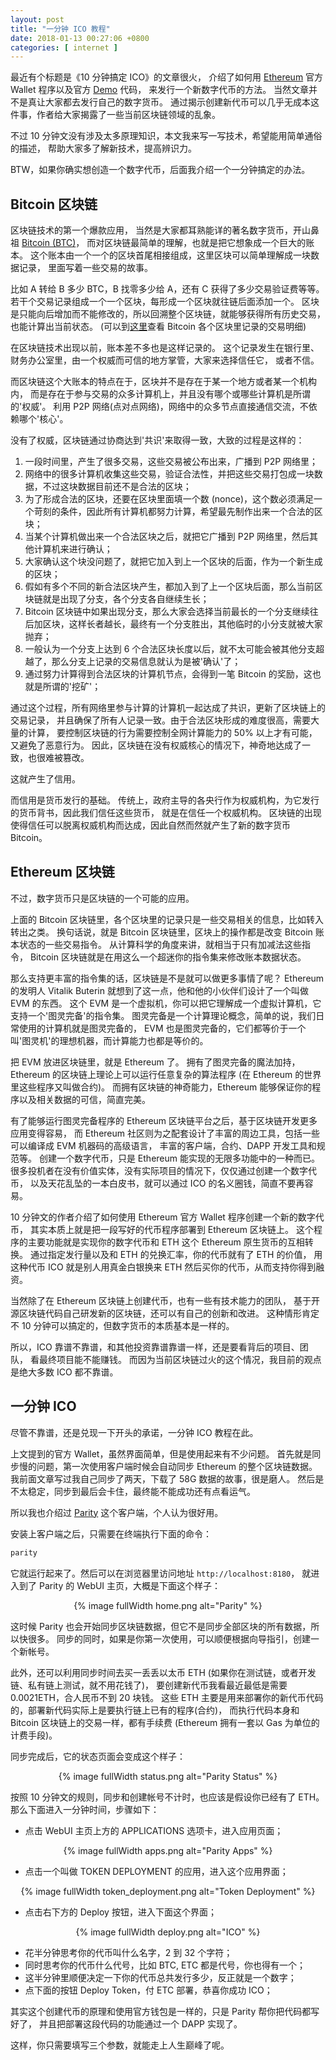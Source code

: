 ```yaml
--- 
layout: post
title: "一分钟 ICO 教程"
date: 2018-01-13 00:27:06 +0800
categories: [ internet ]
---
```


最近有个标题是《10 分钟搞定 ICO》的文章很火，
介绍了如何用 [Ethereum][ethereum] 官方 Wallet 程序以及官方 [Demo][demo] 代码，
来发行一个新数字代币的方法。
当然文章并不是真让大家都去发行自己的数字货币。
通过揭示创建新代币可以几乎无成本这件事，作者给大家揭露了一些当前区块链领域的乱象。

不过 10 分钟文没有涉及太多原理知识，本文我来写一写技术，希望能用简单通俗的描述，
帮助大家多了解新技术，提高辨识力。

BTW，如果你确实想创造一个数字代币，后面我介绍一个一分钟搞定的办法。

<!-- more -->

## Bitcoin 区块链

区块链技术的第一个爆款应用，
当然是大家都耳熟能详的著名数字货币，开山鼻祖 [Bitcoin (BTC)][btc]，
而对区块链最简单的理解，也就是把它想象成一个巨大的账本。
这个账本由一个一个的区块首尾相接组成，这里区块可以简单理解成一块数据记录，
里面写着一些交易的故事。

比如 A 转给 B 多少 BTC，B 找零多少给 A，还有 C 获得了多少交易验证费等等。
若干个交易记录组成一个一个区块，每形成一个区块就往链后面添加一个。
区块是只能向后增加而不能修改的，所以回溯整个区块链，就能够获得所有历史交易，
也能计算出当前状态。
(可以到[这里][blockchain]查看 Bitcoin 各个区块里记录的交易明细)

在区块链技术出现以前，账本差不多也是这样记录的。
这个记录发生在银行里、财务办公室里，由一个权威而可信的地方掌管，大家来选择信任它，
或者不信。

而区块链这个大账本的特点在于，区块并不是存在于某一个地方或者某一个机构内，
而是存在于参与交易的众多计算机上，并且没有哪个或哪些计算机是所谓的'权威'。
利用 P2P 网络(点对点网络)，网络中的众多节点直接通信交流，不依赖哪个'核心'。

没有了权威，区块链通过协商达到'共识'来取得一致，大致的过程是这样的：

1. 一段时间里，产生了很多交易，这些交易被公布出来，广播到 P2P 网络里；
2. 网络中的很多计算机收集这些交易，验证合法性，并把这些交易打包成一块数据，不过这块数据目前还不是合法的区块；
3. 为了形成合法的区块，还要在区块里面填一个数 (nonce)，这个数必须满足一个苛刻的条件，因此所有计算机都努力计算，希望最先制作出来一个合法的区块；
4. 当某个计算机做出来一个合法区块之后，就把它广播到 P2P 网络里，然后其他计算机来进行确认；
5. 大家确认这个块没问题了，就把它加入到上一个区块的后面，作为一个新生成的区块；
6. 假如有多个不同的新合法区块产生，都加入到了上一个区块后面，那么当前区块链就是出现了分支，各个分支各自继续生长；
7. Bitcoin 区块链中如果出现分支，那么大家会选择当前最长的一个分支继续往后加区块，这样长者越长，最终有一个分支胜出，其他临时的小分支就被大家抛弃；
8. 一般认为一个分支上达到 6 个合法区块长度以后，就不太可能会被其他分支超越了，那么分支上记录的交易信息就认为是被'确认'了；
9. 通过努力计算得到合法区块的计算机节点，会得到一笔 Bitcoin 的奖励，这也就是所谓的'挖矿'；

通过这个过程，所有网络里参与计算的计算机一起达成了共识，更新了区块链上的交易记录，
并且确保了所有人记录一致。由于合法区块形成的难度很高，需要大量的计算，
要控制区块链的行为需要控制全网计算能力的 50% 以上才有可能，又避免了恶意行为。
因此，区块链在没有权威核心的情况下，神奇地达成了一致，也很难被篡改。

这就产生了信用。

而信用是货币发行的基础。
传统上，政府主导的各央行作为权威机构，为它发行的货币背书，因此我们信任这些货币，
就是在信任一个权威机构。
区块链的出现使得信任可以脱离权威机构而达成，因此自然而然就产生了新的数字货币 Bitcoin。

## Ethereum 区块链

不过，数字货币只是区块链的一个可能的应用。

上面的 Bitcoin 区块链里，各个区块里的记录只是一些交易相关的信息，比如转入转出之类。
换句话说，就是 Bitcoin 区块链里，区块上的操作都是改变 Bitcoin 账本状态的一些交易指令。
从计算科学的角度来讲，就相当于只有加减法这些指令，
Bitcoin 区块链就是在用这么一个超迷你的指令集来修改账本数据状态。

那么支持更丰富的指令集的话，区块链是不是就可以做更多事情了呢？
Ethereum 的发明人 Vitalik Buterin 就想到了这一点，他和他的小伙伴们设计了一个叫做 EVM 的东西。
这个 EVM 是一个虚拟机，你可以把它理解成一个虚拟计算机，它支持一个'图灵完备'的指令集。
图灵完备是一个计算理论概念，简单的说，我们日常使用的计算机就是图灵完备的，
EVM 也是图灵完备的，它们都等价于一个叫'图灵机'的理想机器，而计算能力也都是等价的。

把 EVM 放进区块链里，就是 Ethereum 了。
拥有了图灵完备的魔法加持，Ethereum 的区块链上理论上可以运行任意复杂的算法程序
(在 Ethereum 的世界里这些程序又叫做合约)。
而拥有区块链的神奇能力，Ethereum 能够保证你的程序以及相关数据的可信，简直完美。

有了能够运行图灵完备程序的 Ethereum 区块链平台之后，基于区块链开发更多应用变得容易，
而 Ethereum 社区则为之配套设计了丰富的周边工具，包括一些可以编译成 EVM 机器码的高级语言，
丰富的客户端，合约、DAPP 开发工具和规范等。
创建一个数字代币，只是 Ethereum 能实现的无限多功能中的一种而已。
很多投机者在没有价值实体，没有实际项目的情况下，仅仅通过创建一个数字代币，
以及天花乱坠的一本白皮书，就可以通过 ICO 的名义圈钱，简直不要再容易。

10 分钟文的作者介绍了如何使用 Ethereum 官方 Wallet 程序创建一个新的数字代币，
其实本质上就是把一段写好的代币程序部署到 Ethereum 区块链上。
这个程序的主要功能就是实现你的数字代币和 ETH 这个 Ethereum 原生货币的互相转换。
通过指定发行量以及和 ETH 的兑换汇率，你的代币就有了 ETH 的价值，
用这种代币 ICO 就是别人用真金白银换来 ETH 然后买你的代币，从而支持你得到融资。

当然除了在 Ethereum 区块链上创建代币，也有一些有技术能力的团队，
基于开源区块链代码自己研发新的区块链，还可以有自己的创新和改进。
这种情形肯定不 10 分钟可以搞定的，但数字货币的本质基本是一样的。

所以，ICO 靠谱不靠谱，和其他投资靠谱靠谱一样，还是要看背后的项目、团队，
看最终项目能不能赚钱。
而因为当前区块链过火的这个情况，我目前的观点是绝大多数 ICO 都不靠谱。

## 一分钟 ICO

尽管不靠谱，还是兑现一下开头的承诺，一分钟 ICO 教程在此。

上文提到的官方 Wallet，虽然界面简单，但是使用起来有不少问题。
首先就是同步慢的问题，第一次使用客户端时候会自动同步 Ethereum 的整个区块链数据。
我前面文章写过我自己同步了两天，下载了 58G 数据的故事，很是磨人。
然后是不太稳定，同步到最后会卡住，最终能不能成功还有点看运气。

所以我也介绍过 [Parity][parity] 这个客户端，个人认为很好用。

安装上客户端之后，只需要在终端执行下面的命令：

``` bash
parity
```

它就运行起来了。然后可以在浏览器里访问地址 `http://localhost:8180`，
就进入到了 Parity 的 WebUI 主页，大概是下面这个样子：

<center>
{% image fullWidth home.png alt="Parity" %}
</center>

这时候 Parity 也会开始同步区块链数据，但它不是同步全部区块的所有数据，所以快很多。
同步的同时，如果是你第一次使用，可以顺便根据向导指引，创建一个新帐号。

此外，还可以利用同步时间去买一丢丢以太币 ETH
(如果你在测试链，或者开发链、私有链上测试，就不用花钱了)，
要创建新代币我看最近最低是需要 0.0021ETH，合人民币不到 20 块钱。
这些 ETH 主要是用来部署你的新代币代码的，部署新代码实际上是要执行链上已有的程序(合约)，
而执行代码本身和 Bitcoin 区块链上的交易一样，都有手续费
(Ethereum 拥有一套以 Gas 为单位的计费手段)。

同步完成后，它的状态页面会变成这个样子：

<center>
{% image fullWidth status.png alt="Parity Status" %}
</center>

按照 10 分钟文的规则，同步和创建帐号不计时，也应该是假设你已经有了 ETH。
那么下面进入一分钟时间，步骤如下：

* 点击 WebUI 主页上方的 APPLICATIONS 选项卡，进入应用页面；

<center>
{% image fullWidth apps.png alt="Parity Apps" %}
</center>

* 点击一个叫做 TOKEN DEPLOYMENT 的应用，进入这个应用界面；

<center>
{% image fullWidth token_deployment.png alt="Token Deployment" %}
</center>

* 点击右下方的 Deploy 按钮，进入下面这个界面；

<center>
{% image fullWidth deploy.png alt="ICO" %}
</center>

* 花半分钟思考你的代币叫什么名字，2 到 32 个字符；
* 同时思考你的代币什么代号，比如 BTC, ETC 都是代号，你也得有一个；
* 这半分钟里顺便决定一下你的代币总共发行多少，反正就是一个数字；
* 点下面的按钮 Deploy Token，付 ETC 部署，恭喜你成功 ICO；

其实这个创建代币的原理和使用官方钱包是一样的，只是 Parity 帮你把代码都写好了，
并且把部署这段代码的功能通过一个 DAPP 实现了。

这样，你只需要填写三个参数，就能走上人生巅峰了呢。

[ethereum]:     https://www.ethereum.org/
[btc]:          https://bitcoin.org/en/
[blockchain]:   https://blockchain.info/
[demo]:         https://www.ethereum.org/token
[parity]:       https://www.parity.io/

